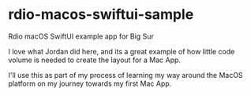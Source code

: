 # rdio-macos-swiftui-sample
Rdio macOS SwiftUI example app for Big Sur

I love what Jordan did here, and its a great example of how little code volume is needed to create the layout for a Mac App. 

I'll use this as part of my process of learning my way around the MacOS platform on my journey towards my first Mac App. 

